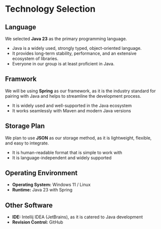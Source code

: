 # Technology Selection
## Language
We selected **Java 23** as the primary programming language.  
- Java is a widely used, strongly typed, object-oriented language.  
- It provides long-term stability, performance, and an extensive ecosystem of libraries.  
- Everyone in our group is at least proficient in Java.

## Framwork
We will be using **Spring** as our framework, as it is the industry standard for pairing with Java and helps to streamline the development process.  
- It is widely used and well-supported in the Java ecosystem  
- It works seamlessly with Maven and modern Java versions 

## Storage Plan
We plan to use **JSON** as our storage method, as it is lightweight, flexible, and easy to integrate.  
- It is human-readable format that is simple to work with  
- It is language-independent and widely supported  

## Operating Environment
- **Operating System:** Windows 11 / Linux
- **Runtime:** Java 23 with Spring

## Other Software
- **IDE:** Intellij IDEA (JetBrains), as it is catered to Java development
- **Revision Control:** GitHub